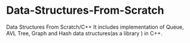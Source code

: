 # Data-Structures-From-Scratch
Data Structures From Scratch/C++
It includes implementation of Queue, AVL Tree, Graph and Hash data structures(as a library ) in C++.

